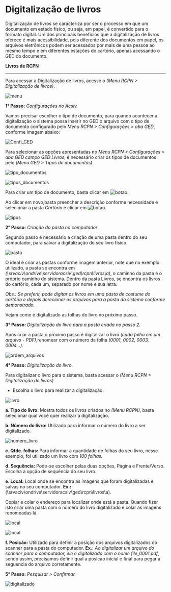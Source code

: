 # Digitalização de livros
Digitalização de livros se caracteriza por ser o processo em que um documento em estado físico, ou seja, em papel, é convertido para o formato digital. Um dos principais benefícios que a digitalização de livros oferece é mais acessibilidade, pois diferente dos documentos em papel, os arquivos eletrônicos podem ser acessados por mais de uma pessoa ao mesmo tempo e em diferentes estações do cartório, apenas acessando o GED do documento.

**Livros de RCPN**
___

Para acessar a Digitalização de livros, acesse o *(Menu RCPN > Digitalização de livros)*.

![menu](https://github.com/gislenetavaresacsiv/DigitalizacaoRCPN/blob/main/IMAGENS/MENU.png)

**1° Passo:** *Configurações no Acsiv.*

Vamos precisar escolher o tipo de documento, para quando acontecer a digitalização o sistema possa inserir no GED o arquivo com o tipo de documento configurado pelo *Menu RCPN > Configurações > aba GED*, conforme imagem abaixo:

![Confi_GED](https://github.com/gislenetavaresacsiv/DigitalizacaoRCPN/blob/main/IMAGENS/GED_CONFIGURACOES.PNG)


Para selecionar as opções apresentadas no *Menu RCPN > Configurações > aba GED campo GED Livros*, é necessário criar os tipos de documentos pelo *(Menu GED > Tipos de documentos).* 

![tipo_documentos](https://github.com/gislenetavaresacsiv/DigitalizacaoRCPN/blob/main/IMAGENS/TIPO_GED.png)

![tipos_documentos](https://github.com/gislenetavaresacsiv/DigitalizacaoRCPN/blob/main/IMAGENS/TIPOS_DOCUMENTOS_NOVO.PNG)

Para criar um tipo de documento, basta clicar em ![botao](https://github.com/gislenetavaresacsiv/DigitalizacaoRCPN/blob/main/IMAGENS/TIPOS_DOCUMENTOS_BOTAO_NOVO.PNG).

Ao clicar em novo,basta preencher a descrição conforme necessidade e selecionar a pasta *Cartório* e clicar em ![botao](https://github.com/gislenetavaresacsiv/DigitalizacaoRCPN/blob/main/IMAGENS/Botao_Salvar.PNG).

![tipos](https://github.com/gislenetavaresacsiv/DigitalizacaoRCPN/blob/main/IMAGENS/TIPOS_DOCUMENTOS.PNG)

**2° Passo:** *Criação da pasta no computador*.

Segundo passo é necessário a criação de uma pasta dentro do seu computador, para salvar a digitalização do seu livro físico.

![pasta](https://github.com/gislenetavaresacsiv/DigitalizacaoRCPN/blob/main/IMAGENS/ORDEM_LIVROS_PASTA_COMPUTADOR.PNG)

O ideal é criar as pastas conforme imagem anterior, note que no exemplo utilizado, a pasta se encontra em *(\\srvaciv\ondrive\servidoracsiv\ged\rcpn\livros\a)*, o caminho da pasta é o próprio caminho do sistema. Dentro da pasta Livros, se encontra os livros do cartório, cada um, separado por nome e sua letra.

*Obs.: Se preferir, pode digitar os livros em uma pasta de costume do cartório e depois derecionar os arquivos para a pasta do sistema conforme demonstrado.*

Vejam como é digitalizado as folhas do livro no próximo passo.


**3° Passo:** *Digitalização do livro para a pasta criada no passo 2.*


Após criar a pasta,o próximo passo é digitalizar o livro *(cada folha em um arquivo - PDF)*,renomear com o número da folha *(0001, 0002, 0003, 0004...).*

![ordem_arquivos](https://github.com/gislenetavaresacsiv/DigitalizacaoRCPN/blob/main/IMAGENS/ORDEM_ARQUIVOS_SALVOS.PNG)

**4° Passo:** *Digitalização do livro.*

Para digitalizar o livro para o sistema, basta acessar o *(Menu RCPN > Digitalização de livros)*

* Escolha o livro para realizar a digitalização.

![livro](https://github.com/gislenetavaresacsiv/DigitalizacaoRCPN/blob/main/IMAGENS/1.PNG)

**a. Tipo do livro:** Mostra todos os livros criados no *(Menu RCPN)*, basta selecionar qual você quer realizar a digitalização.

**b. Número do livro:** Utilizado para informar o número do livro a ser digitalizado.

![numero_livro](https://github.com/gislenetavaresacsiv/DigitalizacaoRCPN/blob/main/IMAGENS/2.PNG)

**c. Qtde. folhas:** Para informar a quantidade de folhas do seu livro, nesse exemplo, foi utilizado um livro com *100 folhas.*

**d. Sequência:** Pode-se escolher pelas duas opções, Página e Frente/Verso. Escolha a opção de sequência do seu livro.

**e. Local:** Local onde se encontra as imagens que foram digitalizadas e salvas no seu computador. **Ex.:** (\\srvaciv\ondrive\servidoracsiv\ged\rcpn\livros\a).

Copiar e colar o endereço para localizar onde está a pasta. 
Quando fizer isto criar uma pasta com o número do livro digitalizado e colar as imagens renomeadas lá.

![local](https://github.com/gislenetavaresacsiv/DigitalizacaoRCPN/blob/main/IMAGENS/RENOMEADAS.PNG)

![local](https://github.com/gislenetavaresacsiv/DigitalizacaoRCPN/blob/main/IMAGENS/3.PNG)

**f. Posição:** Utilizado para definir a posição dos arquivos digitalizados do scanner para a pasta do computador. **Ex.:** *Ao digitalizar um arquivo do scanner para o computador, ele é digitalizado com o nome file_0001.pdf*, sendo assim, precisamos definir qual a posicao inicial e final para pegar a seguencia do arquivo corretamente.

**5° Passo:** *Pesquisar > Confirmar.*

![digitalizado](https://github.com/gislenetavaresacsiv/DigitalizacaoRCPN/blob/main/IMAGENS/DIGITALIZACAO_REALIZADA_COM_SUCESSO.PNG)
